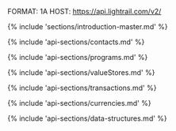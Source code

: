 FORMAT: 1A
HOST: https://api.lightrail.com/v2/

{% include 'sections/introduction-master.md' %}

{% include 'api-sections/contacts.md' %}

{% include 'api-sections/programs.md' %}

{% include 'api-sections/valueStores.md' %}

{% include 'api-sections/transactions.md' %}

{% include 'api-sections/currencies.md' %}

{% include 'api-sections/data-structures.md' %}
